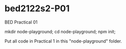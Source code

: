 # bed2122s2-P01

BED Practical 01

mkdir node-playground;
cd node-playground;
npm init;

Put all code in Practical 1 in this "node-playground" folder. 
